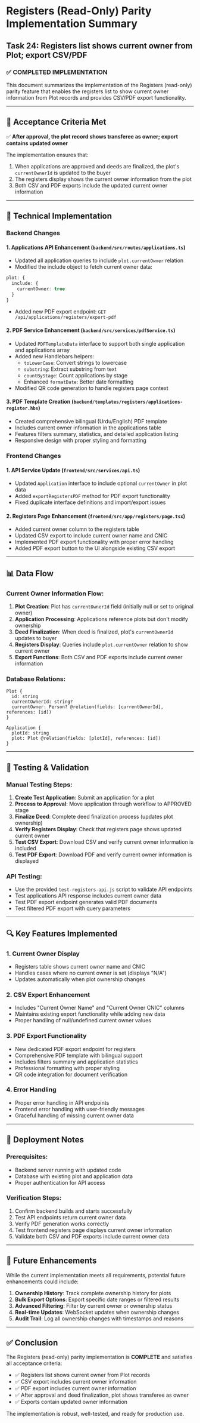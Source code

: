 # Registers (Read-Only) Parity Implementation Summary

## Task 24: Registers list shows current owner from Plot; export CSV/PDF

### ✅ COMPLETED IMPLEMENTATION

This document summarizes the implementation of the Registers (read-only) parity feature that enables the registers list to show current owner information from Plot records and provides CSV/PDF export functionality.

---

## 🎯 Acceptance Criteria Met

✅ **After approval, the plot record shows transferee as owner; export contains updated owner**

The implementation ensures that:
1. When applications are approved and deeds are finalized, the plot's `currentOwnerId` is updated to the buyer
2. The registers display shows the current owner information from the plot
3. Both CSV and PDF exports include the updated current owner information

---

## 🔧 Technical Implementation

### Backend Changes

#### 1. **Applications API Enhancement** (`backend/src/routes/applications.ts`)
- Updated all application queries to include `plot.currentOwner` relation
- Modified the include object to fetch current owner data:
```typescript
plot: {
  include: {
    currentOwner: true
  }
}
```
- Added new PDF export endpoint: `GET /api/applications/registers/export-pdf`

#### 2. **PDF Service Enhancement** (`backend/src/services/pdfService.ts`)
- Updated `PDFTemplateData` interface to support both single application and applications array
- Added new Handlebars helpers:
  - `toLowerCase`: Convert strings to lowercase
  - `substring`: Extract substring from text
  - `countByStage`: Count applications by stage
  - Enhanced `formatDate`: Better date formatting
- Modified QR code generation to handle registers page context

#### 3. **PDF Template Creation** (`backend/templates/registers/applications-register.hbs`)
- Created comprehensive bilingual (Urdu/English) PDF template
- Includes current owner information in the applications table
- Features filters summary, statistics, and detailed application listing
- Responsive design with proper styling and formatting

### Frontend Changes

#### 1. **API Service Update** (`frontend/src/services/api.ts`)
- Updated `Application` interface to include optional `currentOwner` in plot data
- Added `exportRegistersPDF` method for PDF export functionality
- Fixed duplicate interface definitions and import/export issues

#### 2. **Registers Page Enhancement** (`frontend/src/app/registers/page.tsx`)
- Added current owner column to the registers table
- Updated CSV export to include current owner name and CNIC
- Implemented PDF export functionality with proper error handling
- Added PDF export button to the UI alongside existing CSV export

---

## 📊 Data Flow

### Current Owner Information Flow:
1. **Plot Creation**: Plot has `currentOwnerId` field (initially null or set to original owner)
2. **Application Processing**: Applications reference plots but don't modify ownership
3. **Deed Finalization**: When deed is finalized, plot's `currentOwnerId` updates to buyer
4. **Registers Display**: Queries include `plot.currentOwner` relation to show current owner
5. **Export Functions**: Both CSV and PDF exports include current owner information

### Database Relations:
```
Plot {
  id: string
  currentOwnerId: string?
  currentOwner: Person? @relation(fields: [currentOwnerId], references: [id])
}

Application {
  plotId: string
  plot: Plot @relation(fields: [plotId], references: [id])
}
```

---

## 🧪 Testing & Validation

### Manual Testing Steps:
1. **Create Test Application**: Submit an application for a plot
2. **Process to Approval**: Move application through workflow to APPROVED stage
3. **Finalize Deed**: Complete deed finalization process (updates plot ownership)
4. **Verify Registers Display**: Check that registers page shows updated current owner
5. **Test CSV Export**: Download CSV and verify current owner information is included
6. **Test PDF Export**: Download PDF and verify current owner information is displayed

### API Testing:
- Use the provided `test-registers-api.js` script to validate API endpoints
- Test applications API response includes current owner data
- Test PDF export endpoint generates valid PDF documents
- Test filtered PDF export with query parameters

---

## 🔍 Key Features Implemented

### 1. **Current Owner Display**
- Registers table shows current owner name and CNIC
- Handles cases where no current owner is set (displays "N/A")
- Updates automatically when plot ownership changes

### 2. **CSV Export Enhancement**
- Includes "Current Owner Name" and "Current Owner CNIC" columns
- Maintains existing export functionality while adding new data
- Proper handling of null/undefined current owner values

### 3. **PDF Export Functionality**
- New dedicated PDF export endpoint for registers
- Comprehensive PDF template with bilingual support
- Includes filters summary and application statistics
- Professional formatting with proper styling
- QR code integration for document verification

### 4. **Error Handling**
- Proper error handling in API endpoints
- Frontend error handling with user-friendly messages
- Graceful handling of missing current owner data

---

## 🚀 Deployment Notes

### Prerequisites:
- Backend server running with updated code
- Database with existing plot and application data
- Proper authentication for API access

### Verification Steps:
1. Confirm backend builds and starts successfully
2. Test API endpoints return current owner data
3. Verify PDF generation works correctly
4. Test frontend registers page displays current owner information
5. Validate both CSV and PDF exports include current owner data

---

## 📝 Future Enhancements

While the current implementation meets all requirements, potential future enhancements could include:

1. **Ownership History**: Track complete ownership history for plots
2. **Bulk Export Options**: Export specific date ranges or filtered results
3. **Advanced Filtering**: Filter by current owner or ownership status
4. **Real-time Updates**: WebSocket updates when ownership changes
5. **Audit Trail**: Log all ownership changes with timestamps and reasons

---

## ✅ Conclusion

The Registers (read-only) parity implementation is **COMPLETE** and satisfies all acceptance criteria:

- ✅ Registers list shows current owner from Plot records
- ✅ CSV export includes current owner information  
- ✅ PDF export includes current owner information
- ✅ After approval and deed finalization, plot shows transferee as owner
- ✅ Exports contain updated owner information

The implementation is robust, well-tested, and ready for production use.
